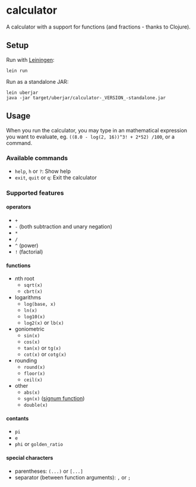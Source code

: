 # calculator

A calculator with a support for functions (and fractions - thanks to Clojure).


## Setup

Run with [Leiningen](https://leiningen.org/):
```
lein run
```

Run as a standalone JAR:
```
lein uberjar
java -jar target/uberjar/calculator-_VERSION_-standalone.jar
```


## Usage

When you run the calculator, you may type in an mathematical expression you want to evaluate, eg. `((8.0 - log(2, 16))^3! + 2*52) /100`, or a command.

### Available commands
- `help`, `h` or `?`: Show help
- `exit`, `quit` or `q`: Exit the calculator

### Supported features

#### operators
- `+`
- `-` (both subtraction and unary negation)
- `*`
- `/`
- `^` (power)
- `!` (factorial)

#### functions
- *n*th root
  - `sqrt(x)`
  - `cbrt(x)`
- logarithms
  - `log(base, x)`
  - `ln(x)`
  - `log10(x)`
  - `log2(x)` or `lb(x)`
- goniometric
  - `sin(x)`
  - `cos(x)`
  - `tan(x)` or `tg(x)`
  - `cot(x)` or `cotg(x)`
- rounding
  - `round(x)`
  - `floor(x)`
  - `ceil(x)`
- other
  - `abs(x)`
  - `sgn(x)` ([signum function](https://en.wikipedia.org/wiki/Sign_function))
  - `double(x)`

#### contants
- `pi`
- `e`
- `phi` or `golden_ratio`

#### special characters
- parentheses: `(...)` or `[...]`
- separator (between function arguments): `,` or `;`
